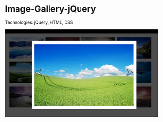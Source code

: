 Image-Gallery-jQuery
====================
Technologies: jQuery, HTML, CSS

![Alt text](https://raw.githubusercontent.com/krunogr/Image-Gallery-jQuery/master/public_html/photos/snapshot.JPG "Gallery")
